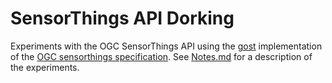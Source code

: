 # SensorThings API Dorking

Experiments with the OGC SensorThings API using the  [gost](https://github.com/Geodan/gost) implementation of the [OGC sensorthings specification](http://docs.opengeospatial.org/is/15-078r6/15-078r6.html). See [Notes.md](Notes.md) for a description of the experiments.
